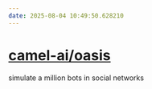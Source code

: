 ```yaml
---
date: 2025-08-04 10:49:50.628210
---
```


# [camel-ai/oasis](https://github.com/camel-ai/oasis)

simulate a million bots in social networks